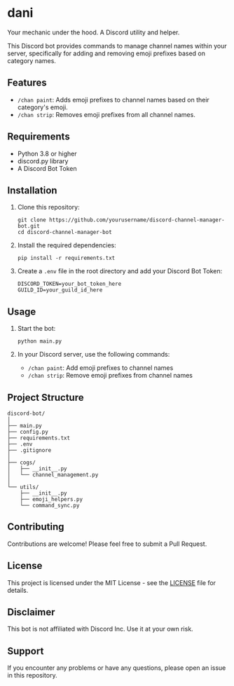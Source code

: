 # dani

Your mechanic under the hood. A Discord utility and helper.

This Discord bot provides commands to manage channel names within your server, specifically for adding and removing emoji prefixes based on category names.

## Features

- `/chan paint`: Adds emoji prefixes to channel names based on their category's emoji.
- `/chan strip`: Removes emoji prefixes from all channel names.

## Requirements

- Python 3.8 or higher
- discord.py library
- A Discord Bot Token

## Installation

1. Clone this repository:
   ```
   git clone https://github.com/yourusername/discord-channel-manager-bot.git
   cd discord-channel-manager-bot
   ```

2. Install the required dependencies:
   ```
   pip install -r requirements.txt
   ```

3. Create a `.env` file in the root directory and add your Discord Bot Token:
   ```
   DISCORD_TOKEN=your_bot_token_here
   GUILD_ID=your_guild_id_here
   ```

## Usage

1. Start the bot:
   ```
   python main.py
   ```

2. In your Discord server, use the following commands:
   - `/chan paint`: Add emoji prefixes to channel names
   - `/chan strip`: Remove emoji prefixes from channel names

## Project Structure

```
discord-bot/
│
├── main.py
├── config.py
├── requirements.txt
├── .env
├── .gitignore
│
├── cogs/
│   ├── __init__.py
│   └── channel_management.py
│
└── utils/
    ├── __init__.py
    ├── emoji_helpers.py
    └── command_sync.py
```

## Contributing

Contributions are welcome! Please feel free to submit a Pull Request.

## License

This project is licensed under the MIT License - see the [LICENSE](LICENSE) file for details.

## Disclaimer

This bot is not affiliated with Discord Inc. Use it at your own risk.

## Support

If you encounter any problems or have any questions, please open an issue in this repository.